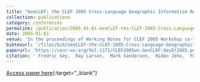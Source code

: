 ```yaml
---
title: "GeoCLEF: the CLEF 2005 Cross-Language Geographic Information Retrieval Track"
collection: publications
category: conferences
permalink: /publication/2005-01-01-GeoCLEF-the-CLEF-2005-Cross-Language-Geographic-Information-Retrieval-Track
date: 2005-01-01
venue: 'In the proceedings of Working Notes for CLEF 2005 Workshop co-located with the 9th European Conference on Digital Libraries (ECDL 2005), Wien, Austria, September 21-22, 2005'
bibtexurl: '/files/bib/GeoCLEF-the-CLEF-2005-Cross-Language-Geographic-Information-Retrieval-Track.bib'
paperurl: 'https://ceur-ws.org/Vol-1171/CLEF2005wn-GeoCLEF-GeyEt2005.pdf'
citation: ' Fredric Gey,  Ray Larson,  Mark Sanderson,  Hideo Joho,  Paul Clough, &quot;GeoCLEF: the CLEF 2005 Cross-Language Geographic Information Retrieval Track.&quot; In the proceedings of Working Notes for CLEF 2005 Workshop co-located with the 9th European Conference on Digital Libraries (ECDL 2005), Wien, Austria, September 21-22, 2005, 2005.'
---
```

[Access paper here](https://ceur-ws.org/Vol-1171/CLEF2005wn-GeoCLEF-GeyEt2005.pdf){:target="_blank"}
